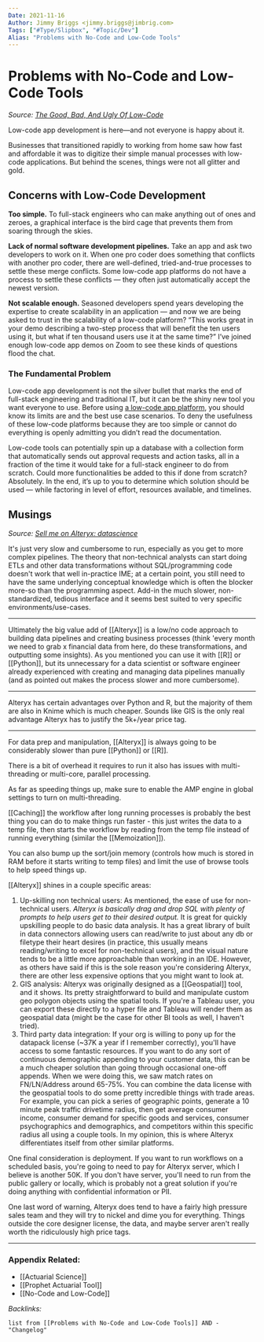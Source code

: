 ```yaml
---
Date: 2021-11-16
Author: Jimmy Briggs <jimmy.briggs@jimbrig.com>
Tags: ["#Type/Slipbox", "#Topic/Dev"]
Alias: "Problems with No-Code and Low-Code Tools"
---
```


# Problems with No-Code and Low-Code Tools

*Source: [The Good, Bad, And Ugly Of Low-Code](https://www.forbes.com/sites/servicenow/2021/10/29/the-good-bad-and-ugly-of-low-code/?sh=279114807fd0)*

Low-code app development is here—and not everyone is happy about it.

Businesses that transitioned rapidly to working from home saw how fast and affordable it was to digitize their simple manual processes with low-code applications. But behind the scenes, things were not all glitter and gold.

## Concerns with Low-Code Development

**Too simple.** To full-stack engineers who can make anything out of ones and zeroes, a graphical interface is the bird cage that prevents them from soaring through the skies. 

**Lack of normal software development pipelines.** Take an app and ask two developers to work on it. When one pro coder does something that conflicts with another pro coder, there are well-defined, tried-and-true processes to settle these merge conflicts. Some low-code app platforms do not have a process to settle these conflicts — they often just automatically accept the newest version.

**Not scalable enough.** Seasoned developers spend years developing the expertise to create scalability in an application — and now we are being asked to trust in the scalability of a low-code platform? “This works great in your demo describing a two-step process that will benefit the ten users using it, but what if ten thousand users use it at the same time?” I’ve joined enough low-code app demos on Zoom to see these kinds of questions flood the chat.

### The Fundamental Problem

Low-code app development is not the silver bullet that marks the end of full-stack engineering and traditional IT, but it can be the shiny new tool you want everyone to use. Before using [a low-code app platform](https://www.servicenow.com/workflows/creator-workflows.html?campid=63879&cid=sc:brand:all:forbes:q421:ugly_low_code_hybrid_article_1:2925:phdus:discov&utm_medium=sponsoredcontent&utm_source=forbes "https://www.servicenow.com/workflows/creator-workflows.html?campid=63879&cid=sc:brand:all:forbes:q421:ugly_low_code_hybrid_article_1:2925:phdus:discov&utm_medium=sponsoredcontent&utm_source=forbes"), you should know its limits are and the best use case scenarios. To deny the usefulness of these low-code platforms because they are too simple or cannot do everything is openly admitting you didn’t read the documentation.

Low-code tools can potentially spin up a database with a collection form that automatically sends out approval requests and action tasks, all in a fraction of the time it would take for a full-stack engineer to do from scratch. Could more functionalities be added to this if done from scratch? Absolutely. In the end, it’s up to you to determine which solution should be used — while factoring in level of effort, resources available, and timelines.

## Musings

*Source: [Sell me on Alteryx: datascience](https://www.reddit.com/r/datascience/comments/p2cwuk/sell_me_on_alteryx/)*

It's just very slow and cumbersome to run, especially as you get to more complex pipelines. The theory that non-technical analysts can start doing ETLs and other data transformations without SQL/programming code doesn't work that well in-practice IME; at a certain point, you still need to have the same underlying conceptual knowledge which is often the blocker more-so than the programming aspect. Add-in the much slower, non-standardized, tedious interface and it seems best suited to very specific environments/use-cases.

***

Ultimately the big value add of [[Alteryx]] is a low/no code approach to building data pipelines and creating business processes (think 'every month we need to grab x financial data from here, do these transformations, and outputting some insights). As you mentioned you can use it with [[R]] or [[Python]], but its unnecessary for a data scientist or software engineer already experienced with creating and managing data pipelines manually (and as pointed out makes the process slower and more cumbersome).

***

Alteryx has certain advantages over Python and R, but the majority of them are also in Knime which is much cheaper. Sounds like GIS is the only real advantage Alteryx has to justify the 5k+/year price tag.

***

For data prep and manipulation, [[Alteryx]] is always going to be considerably slower than pure [[Python]] or [[R]]. 

There is a bit of overhead it requires to run it also has issues with multi-threading or multi-core, parallel processing. 

As far as speeding things up, make sure to enable the AMP engine in global settings to turn on multi-threading. 

[[Caching]] the workflow after long running processes is probably the best thing you can do to make things run faster - this just writes the data to a temp file, then starts the workflow by reading from the temp file instead of running everything (similar the [[Memoization]]). 

You can also bump up the sort/join memory (controls how much is stored in RAM before it starts writing to temp files) and limit the use of browse tools to help speed things up.

[[Alteryx]] shines in a couple specific areas:

1.  Up-skilling non technical users: As mentioned, the ease of use for non-technical users. *Alteryx is basically drag and drop SQL with plenty of prompts to help users get to their desired output.* It is great for quickly upskilling people to do basic data analysis. It has a great library of built in data connectors allowing users can read/write to just about any db or filetype their heart desires (in practice, this usually means reading/writing to excel for non-technical users), and the visual nature tends to be a little more approachable than working in an IDE. However, as others have said if this is the sole reason you're considering Alteryx, there are other less expensive options that you might want to look at.
2.  GIS analysis: Alteryx was originally designed as a [[Geospatial]] tool, and it shows. Its pretty straightforward to build and manipulate custom geo polygon objects using the spatial tools. If you're a Tableau user, you can export these directly to a hyper file and Tableau will render them as geospatial data (might be the case for other BI tools as well, I haven't tried).
3.  Third party data integration: If your org is willing to pony up for the datapack license (~37K a year if I remember correctly), you'll have access to some fantastic resources. If you want to do any sort of continuous demographic appending to your customer data, this can be a much cheaper solution than going through occasional one-off appends. When we were doing this, we saw match rates on FN/LN/Address around 65-75%. You can combine the data license with the geospatial tools to do some pretty incredible things with trade areas. For example, you can pick a series of geographic points, generate a 10 minute peak traffic drivetime radius, then get average consumer income, consumer demand for specific goods and services, consumer psychographics and demographics, and competitors within this specific radius all using a couple tools. In my opinion, this is where Alteryx differentiates itself from other similar platforms.
    

One final consideration is deployment. If you want to run workflows on a scheduled basis, you're going to need to pay for Alteryx server, which I believe is another 50K. If you don't have server, you'll need to run from the public gallery or locally, which is probably not a great solution if you're doing anything with confidential information or PII.

One last word of warning, Alteryx does tend to have a fairly high pressure sales team and they will try to nickel and dime you for everything. Things outside the core designer license, the data, and maybe server aren't really worth the ridiculously high price tags.

***

### Appendix Related:

- [[Actuarial Science]]
- [[Prophet Actuarial Tool]]
- [[No-Code and Low-Code]]


*Backlinks:*

```dataview
list from [[Problems with No-Code and Low-Code Tools]] AND -"Changelog"
```